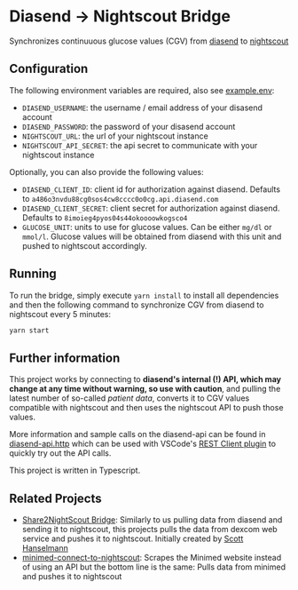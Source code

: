 # Diasend -> Nightscout Bridge

Synchronizes continuuous glucose values (CGV) from [diasend] to [nightscout]

## Configuration

The following environment variables are required, also see [example.env](./.env.example):

- `DIASEND_USERNAME`: the username / email address of your disasend account
- `DIASEND_PASSWORD`: the password of your disasend account
- `NIGHTSCOUT_URL`: the url of your nightscout instance
- `NIGHTSCOUT_API_SECRET`: the api secret to communicate with your nightscout instance

Optionally, you can also provide the following values:

- `DIASEND_CLIENT_ID`: client id for authorization against diasend. Defaults to `a486o3nvdu88cg0sos4cw8cccc0o0cg.api.diasend.com`
- `DIASEND_CLIENT_SECRET`: client secret for authorization against diasend. Defaults to `8imoieg4pyos04s44okoooowkogsco4`
- `GLUCOSE_UNIT`: units to use for glucose values. Can be either `mg/dl` or `mmol/l`. Glucose values will be obtained from diasend with this unit and pushed to nightscout accordingly.

## Running

To run the bridge, simply execute `yarn install` to install all dependencies and then the following command to synchronize CGV from diasend to nightscout every 5 minutes:

```sh
yarn start
```

## Further information

This project works by connecting to **diasend's internal (!) API, which may change at any time without warning, so use with caution**, and pulling the latest number of
so-called _patient data_, converts it to CGV values compatible with nightscout and then uses the nightscout API to push those values.

More information and sample calls on the diasend-api can be found in [diasend-api.http](./diasend-api.http) which can be used with VSCode's [REST Client plugin]
to quickly try out the API calls.

This project is written in Typescript.

## Related Projects

- [Share2NightScout Bridge]: Similarly to us pulling data from diasend and sending it to nightscout, this projects pulls the data from dexcom web service and pushes it to nightscout. Initially created by [Scott Hanselmann]
- [minimed-connect-to-nightscout]: Scrapes the Minimed website instead of using an API but the bottom line is the same: Pulls data from minimed and pushes it to nightscout

[diasend]: https://www.diasend.com/
[Share2NightScout Bridge]: https://github.com/nightscout/share2nightscout-bridge
[nightscout]: https://github.com/nightscout/cgm-remote-monitor
[Scott Hanselmann]: https://www.hanselman.com/blog/bridging-dexcom-share-cgm-receivers-and-nightscout
[minimed-connect-to-nightscout]: https://github.com/nightscout/minimed-connect-to-nightscout
[REST Client plugin]: https://marketplace.visualstudio.com/items?itemName=humao.rest-client
